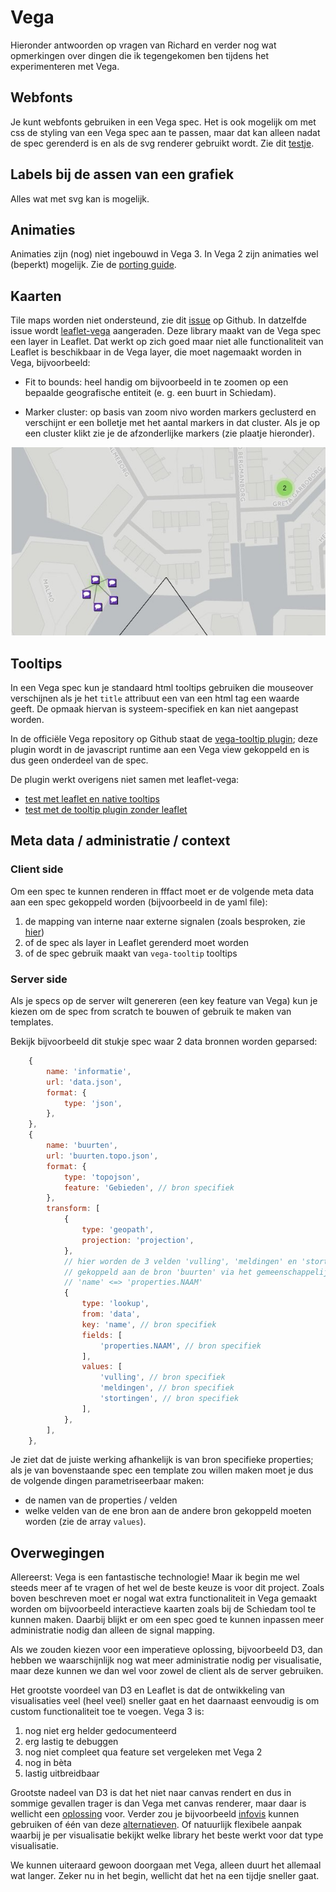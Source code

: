 # Vega

Hieronder antwoorden op vragen van Richard en verder nog wat opmerkingen over dingen die ik tegengekomen ben tijdens het experimenteren met Vega.

## Webfonts

Je kunt webfonts gebruiken in een Vega spec. Het is ook mogelijk om met css de styling van een Vega spec aan te passen, maar dat kan alleen nadat de spec gerenderd is en als de svg renderer gebruikt wordt. Zie dit [testje](https://abudaan.github.io/vega-specs/2/).

## Labels bij de assen van een grafiek

Alles wat met svg kan is mogelijk.

## Animaties

Animaties zijn (nog) niet ingebouwd in Vega 3. In Vega 2 zijn animaties wel (beperkt) mogelijk. Zie de [porting guide](https://vega.github.io/vega/docs/porting-guide/#animation).

## Kaarten

Tile maps worden niet ondersteund, zie dit [issue](https://github.com/vega/vega/issues/899) op Github. In datzelfde issue wordt [leaflet-vega](https://github.com/nyurik/leaflet-vega) aangeraden. Deze library maakt van de Vega spec een layer in Leaflet. Dat werkt op zich goed maar niet alle functionaliteit van Leaflet is beschikbaar in de Vega layer, die moet nagemaakt worden in Vega,  bijvoorbeeld:

- Fit to bounds: heel handig om bijvoorbeeld in te zoomen op een bepaalde geografische entiteit (e. g. een buurt in Schiedam).

- Marker cluster: op basis van zoom nivo worden markers geclusterd en verschijnt er een bolletje met het aantal markers in dat cluster. Als je op een cluster klikt zie je de afzonderlijke markers (zie plaatje hieronder).

![marker cluster](https://raw.githubusercontent.com/abudaan/vega-specs/gh-pages/img/marker-cluster.jpg "marker cluster")

## Tooltips

In een Vega spec kun je standaard html tooltips gebruiken die mouseover verschijnen als je het `title` attribuut een van een html tag een waarde geeft. De opmaak hiervan is systeem-specifiek en kan niet aangepast worden.

In de officiële Vega repository op Github staat de [vega-tooltip plugin](https://github.com/vega/vega-tooltip); deze plugin wordt in de javascript runtime aan een Vega view gekoppeld en is dus geen onderdeel van de spec.

De plugin werkt overigens niet samen met leaflet-vega:

- [test met leaflet en native tooltips](https://abudaan.github.io/vega-specs/4/)
- [test met de tooltip plugin zonder leaflet](https://abudaan.github.io/vega-specs/3/)

## Meta data / administratie / context

### Client side

Om een spec te kunnen renderen in fffact moet er de volgende meta data aan een spec gekoppeld worden (bijvoorbeeld in de yaml file):

1. de mapping van interne naar externe signalen (zoals besproken, zie [hier](https://gist.github.com/abudaan/3f47a773a2bf4c923d81da23916775d5))
2. of de spec als layer in Leaflet gerenderd moet worden
3. of de spec gebruik maakt van `vega-tooltip` tooltips

### Server side

Als je specs op de server wilt genereren (een key feature van Vega) kun je kiezen om de spec from scratch te bouwen of gebruik te maken van templates.

Bekijk bijvoorbeeld dit stukje spec waar 2 data bronnen worden geparsed:

```javascript
    {
        name: 'informatie',
        url: 'data.json',
        format: {
            type: 'json',
        },
    },
    {
        name: 'buurten',
        url: 'buurten.topo.json',
        format: {
            type: 'topojson',
            feature: 'Gebieden', // bron specifiek
        },
        transform: [
            {
                type: 'geopath',
                projection: 'projection',
            },
            // hier worden de 3 velden 'vulling', 'meldingen' en 'stortingen' uit de bron 'informatie'
            // gekoppeld aan de bron 'buurten' via het gemeenschappelijke veld naam:
            // 'name' <=> 'properties.NAAM'
            {
                type: 'lookup',
                from: 'data',
                key: 'name', // bron specifiek
                fields: [
                    'properties.NAAM', // bron specifiek
                ],
                values: [
                    'vulling', // bron specifiek
                    'meldingen', // bron specifiek
                    'stortingen', // bron specifiek
                ],
            },
        ],
    },
```

Je ziet dat de juiste werking afhankelijk is van bron specifieke properties; als je van bovenstaande spec een template zou willen maken moet je dus de volgende dingen parametriseerbaar maken:

- de namen van de properties / velden
- welke velden van de ene bron aan de andere bron gekoppeld moeten worden (zie de array `values`).


## Overwegingen

Allereerst: Vega is een fantastische technologie! Maar ik begin me wel steeds meer af te vragen of het wel de beste keuze is voor dit project. Zoals boven beschreven moet er nogal wat extra functionaliteit in Vega gemaakt worden om bijvoorbeeld interactieve kaarten zoals bij de Schiedam tool te kunnen maken. Daarbij blijkt er om een spec goed te kunnen inpassen meer administratie nodig dan alleen de signal mapping.

Als we zouden kiezen voor een imperatieve oplossing, bijvoorbeeld D3, dan hebben we waarschijnlijk nog wat meer administratie nodig per visualisatie, maar deze kunnen we dan wel voor zowel de client als de server gebruiken.

Het grootste voordeel van D3 en Leaflet is dat de ontwikkeling van visualisaties veel (heel veel) sneller gaat en het daarnaast eenvoudig is om custom functionaliteit toe te voegen. Vega 3 is:

1. nog niet erg helder gedocumenteerd
2. erg lastig te debuggen
3. nog niet compleet qua feature set vergeleken met Vega 2
4. nog in bèta
5. lastig uitbreidbaar

Grootste nadeel van D3 is dat het niet naar canvas rendert en dus in sommige gevallen trager is dan Vega met canvas renderer, maar daar is wellicht een [oplossing](https://medium.freecodecamp.org/d3-and-canvas-in-3-steps-8505c8b27444) voor. Verder zou je bijvoorbeeld [infovis](http://philogb.github.io/jit/index.html) kunnen gebruiken of één van deze [alternatieven](https://www.slant.co/options/10577/alternatives/~d3-js-alternatives). Of natuurlijk flexibele aanpak waarbij je per visualisatie bekijkt welke library het beste werkt voor dat type visualisatie.

We kunnen uiteraard gewoon doorgaan met Vega, alleen duurt het allemaal wat langer. Zeker nu in het begin, wellicht dat het na een tijdje sneller gaat.